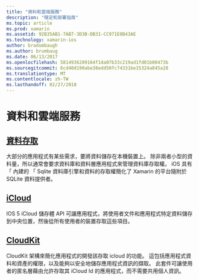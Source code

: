 ```yaml
---
title: "資料和雲端服務"
description: "穩定和部署指南"
ms.topic: article
ms.prod: xamarin
ms.assetid: 92B35AB1-7AB7-3D3B-DB31-CC971E0B43AE
ms.technology: xamarin-ios
author: bradumbaugh
ms.author: brumbaug
ms.date: 06/13/2017
ms.openlocfilehash: 5814936289164f14a07b33c219ad1fd01b00473b
ms.sourcegitcommit: 6cd40d190abe38edd50fc74331be15324a845a28
ms.translationtype: MT
ms.contentlocale: zh-TW
ms.lasthandoff: 02/27/2018
---
```

# <a name="data-and-cloud-services"></a>資料和雲端服務


##  <a name="data-accessiosdata-clouddataindexmd"></a>[資料存取](~/ios/data-cloud/data/index.md)

大部分的應用程式有某些需求，要將資料儲存在本機裝置上。 除非兩者小型的資料量，所以通常會要求資料庫和資料層應用程式來管理資料庫存取權。 iOS 具有 「 內建的 「 Sqlite 資料庫引擎和資料的存取權簡化了 Xamarin 的平台隨附於 SQLite 資料提供者。

##  <a name="icloudiosdata-cloudintroduction-to-icloudmd"></a>[iCloud](~/ios/data-cloud/introduction-to-icloud.md)

IOS 5 iCloud 儲存體 API 可讓應用程式，將使用者文件和應用程式特定資料儲存到中央位置，然後從所有使用者的裝置存取這些項目。

##  <a name="cloudkitiosdata-cloudintro-to-cloudkitmd"></a>[CloudKit](~/ios/data-cloud/intro-to-cloudkit.md)

CloudKit 架構來簡化應用程式的開發該存取 icloud 的功能。 這包括應用程式資料和資產的權限，以及能夠以安全地儲存應用程式資訊的擷取。 此套件可讓使用者的匿名層藉由允許存取其 iCloud Id 的應用程式，而不需要共用個人資訊。